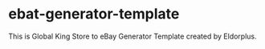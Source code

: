 # ebat-generator-template
This is Global King Store to eBay Generator Template created by Eldorplus.
